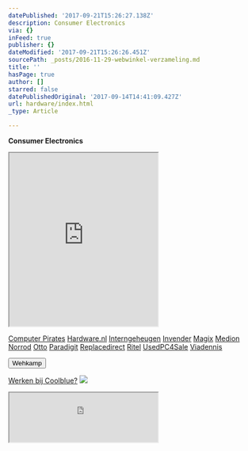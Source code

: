 ```yaml
---
datePublished: '2017-09-21T15:26:27.138Z'
description: Consumer Electronics
via: {}
inFeed: true
publisher: {}
dateModified: '2017-09-21T15:26:26.451Z'
sourcePath: _posts/2016-11-29-webwinkel-verzameling.md
title: ''
hasPage: true
author: []
starred: false
datePublishedOriginal: '2017-09-14T14:41:09.427Z'
url: hardware/index.html
_type: Article

---
```

**Consumer Electronics**

<iframe src="https://the-grid.github.io/ed-userhtml/?g=eJy1V1tvmzAUfs-vYEjNW8It98apuq7TKnXdHvqwPkUGTsCKMcg4I9W0_76DIR3tekk1iCKMDT7n-z77nIOXHz59u7i9-35pxCrhq97y0AANsbHqNlf3HFa9kP00fvUM_CV0PyhYqOKFMZnYdrY_1cMxsChWC8PTQzjQ-41G6tlLPw3vV73ekhqxhA0xY6WyhWUVRTE8DyAPmYRADQU3DUVlBIqYa59TsTVXS5ZERi6DR3P8NKGyfN-6SmgEuSVCf82qWxVDJFloFUxsgQtKE4uii0HtIxORaVCOHr7cfr021E6lklF0rKESs6LmaBY1J-wY2PNTGYJc2KcIyqIr4wU6nPnUp8MgTbohc3DQJREVDJWkIeAl2IIcClDWWUCc8WRk92mSnSZk5ozd2Vx3KHE8bzpxdEcS3exIZ-xhn0nI885XEk2DFFRBCU6hAEqRuT1aO-664ruuCZ-4nzvatw8IuubqA1UDppF1wuRgvzUeL9EIYsWhs0RysH8kDbdJwz2CRo6wMgQkQGYyjSRNEooYeZlNrICzYFtdzzLi9BXZSd7Pychz7P6G3P647uMAKe2ceOe4KfFfcdTz-4ImQD6mfHADYQF-RwqhfXT2_ws9fnWhA4y8XZ7HaVYHJxMh7Ic0z_ZlmLqeN582AvWmKAZB_kq4GhI4MUW6STlPC_R80XSwMtqQpoG54zAIQGDm5lnKhIZXp_FapCzOSo3G3uiJQmH4LoUeO2lJo6bRFlU6tsK57sj26grnuM9Vt4ZQu-OECkEIlodAdRi2EmV_TbZQBl-OtBdEGo-d8ZsaYZV-j0iX-wy0AK3oA5W1jpMQ7lEszxHEsItA6Bxdfya4c9ttBNfVoxebQdZ7S5fKB6iml1YkegK-Y6nuU1lWBQRX5r-MiUjrNJp50-O-p_4R5u5gsRU1anwdqpDJzTAWhyJOE3y2cHAy9_zcswKJH0jsJ-hR23E4PpqOninJtZk83ckAjrZjaODEnLozsz6pEXNum0YFm5i2aT1kSqs6rOEJUB8I_wAEgcdl" height="350" style=""></iframe>

[Computer Pirates][0]
[Hardware.nl][1]
[Interngeheugen][2]
[Invender][3]
[Magix][4]
[Medion][5]
[Norrod][6]
[Otto][7]
[Paradigit][8]
[Replacedirect][9]
[Ritel][10]
[UsedPC4Sale][11]
[Viadennis][12]

<button data-role="cta" style="">Wehkamp</button>

[Werken bij Coolblue?][13]
![](https://the-grid-user-content.s3-us-west-2.amazonaws.com/d4d8e480-281e-41f8-a31e-4427722137e0.png)

<iframe src="https://the-grid.github.io/ed-userhtml/?g=eJyNkDEPwiAQhXd-BbLrUatRK-2izjq4OFJAIVLbUKwa438XSV2cvOUl38u9vDs2WG9X-8Nug7WvbIHYVxSXQaDX1j-sKpA0HX4iHKbi9-HNSK8znEwpbe7LiLUyJ-0Di-hD0Cuk9OsIMY61U8ecaO-bDKBxx5G-gLBGnEHwKnhZEpZtWrYpCKe4N52KlCaJDdZsQgpmqhNunfiNaeurE-rvHBwPyMlsPCd985wsKMFl7aRyOaEECgY8FGdQ1vIRHxL_8wbVPF1G" height="100" style=""></iframe>



[0]: http://www.computerpirates.com/
[1]: http://www.hardware.nl/
[2]: http://www.interngeheugen.com/tt/?tt=2902_12_133761_Interngeheugen&r=%2F
[3]: http://www.invender.nl/ttiv/index.php?tt=352_12_133761_Invender&r=%2F
[4]: http://www.magix.com/ap/tradetracker/?tt=2074_12_133761_Magix&r=%2F
[5]: http://tc.tradetracker.net/?c=3452&m=12&a=133761
[6]: http://www.norrod.nl/tt/index.aspx?tt=23396_12_133761_Norrod&r=%2F
[7]: http://www.otto.nl/
[8]: http://www.paradigit.nl/tt/index.aspx?tt=5043_12_133761_Paradigit&r=%2F
[9]: http://www.replacedirect.nl/
[10]: http://www.ritel.nl/telecom/?tt=668_12_133761_Ritel&r=%2F
[11]: http://tc.tradetracker.net/?c=20400&m=12&a=133761&r=UsedPC4sale&u=%2F
[12]: http://www.viadennis.nl/computer/?tt=15804_12_133761_Viadennis&r=%2F
[13]: http://prf.hn/click/camref:1100l3bs3/creativeref:1011l11074